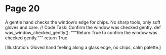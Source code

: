 ﻿# Page 20

A gentle hand checks the window’s edge for chips.
No sharp tools, only soft gloves and care.
// Code Task: Confirm the window was checked gently.
def was_window_checked_gently():
	"""Return True to confirm the window was checked gently."""
	return True


[Illustration: Gloved hand feeling along a glass edge, no chips, calm palette.]
